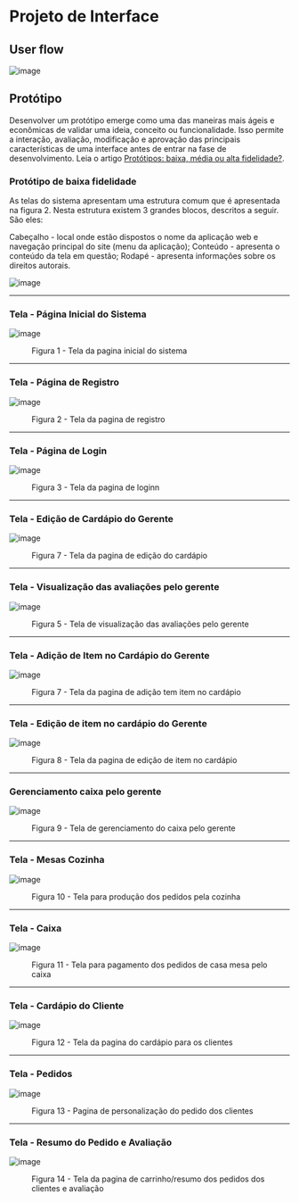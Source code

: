 
# Projeto de Interface

## User flow

![image](https://github.com/ICEI-PUC-Minas-PMV-ADS/pmv-ads-2023-2-e1-proj-web-t1-easymenu/assets/144706915/30dbf2a9-556f-4d21-a84f-11d1b6e6429f)




## Protótipo

Desenvolver um protótipo emerge como uma das maneiras mais ágeis e econômicas de validar uma ideia, conceito ou funcionalidade. Isso permite a interação, avaliação, modificação e aprovação das principais características de uma interface antes de entrar na fase de desenvolvimento. Leia o artigo [Protótipos: baixa, média ou alta fidelidade?](https://medium.com/ladies-that-ux-br/prot%C3%B3tipos-baixa-m%C3%A9dia-ou-alta-fidelidade-71d897559135).

### Protótipo de baixa fidelidade

As telas do sistema apresentam uma estrutura comum que é apresentada na figura 2. Nesta estrutura existem 3 grandes blocos, descritos a seguir. São eles:

Cabeçalho - local onde estão dispostos o nome da aplicação web e navegação principal do site (menu da aplicação);
Conteúdo - apresenta o conteúdo da tela em questão;
Rodapé - apresenta informações sobre os direitos autorais.

![image](https://github.com/ICEI-PUC-Minas-PMV-ADS/pmv-ads-2023-2-e1-proj-web-t1-easymenu/assets/144706915/54e7eaa2-4600-46c6-924c-8b950ea57f1e)

<hr>
<h3>Tela - Página Inicial do Sistema</h3>

![image](https://github.com/ICEI-PUC-Minas-PMV-ADS/pmv-ads-2023-2-e1-proj-web-t1-easymenu/assets/127908761/1110dff8-d870-4417-a2c6-109b86ead261)

<figure> 
    <figcaption><p>Figura 1 - Tela da pagina inicial do sistema</p>
</figure>

<hr>    
<h3>Tela - Página de Registro</h3>

![image](https://github.com/ICEI-PUC-Minas-PMV-ADS/pmv-ads-2023-2-e1-proj-web-t1-easymenu/assets/127908761/db8997de-e325-4ef0-b029-d4db1f818558)

<figure> 
    <figcaption><p>Figura 2 - Tela da pagina de registro </p>
</figure>

<hr>    
<h3>Tela - Página de Login</h3>
    
![image](https://github.com/ICEI-PUC-Minas-PMV-ADS/pmv-ads-2023-2-e1-proj-web-t1-easymenu/assets/127908761/2164949d-8bb8-4984-8eb8-18ee219dad7f)

<figure> 
    <figcaption><p>Figura 3 - Tela da pagina de loginn</p>
</figure>

<hr>
<h3>Tela - Edição de Cardápio do Gerente</h3>

![image](https://github.com/ICEI-PUC-Minas-PMV-ADS/pmv-ads-2023-2-e1-proj-web-t1-easymenu/assets/144706915/9c7c0eb3-7dc2-4ea6-8994-be993313fd1e)

<figure> 
    <figcaption><p>Figura 7 - Tela da pagina de edição do cardápio</p>
</figure>

<hr>    
<h3><b>Tela - Visualização das avaliações pelo gerente</b></h3>

![image](https://github.com/ICEI-PUC-Minas-PMV-ADS/pmv-ads-2023-2-e1-proj-web-t1-easymenu/assets/144706915/d1b90609-102c-4fe7-ab8f-03558832db61)


<figure> 
    <figcaption><p>Figura 5 - Tela de visualização das avaliações pelo gerente</p>
</figure>

<hr>
<h3>Tela - Adição de Item no Cardápio do Gerente</h3>

![image](https://github.com/ICEI-PUC-Minas-PMV-ADS/pmv-ads-2023-2-e1-proj-web-t1-easymenu/assets/144706915/05ef6334-24e2-44b3-b215-6ca10db1b3b5)

<figure> 
    <figcaption><p>Figura 7 - Tela da pagina de adição tem item no cardápio</p>
</figure>

<hr>
<h3>Tela - Edição de item no cardápio do Gerente</h3>

![image](https://github.com/ICEI-PUC-Minas-PMV-ADS/pmv-ads-2023-2-e1-proj-web-t1-easymenu/assets/144157407/2204938d-8bb4-4a79-9e6b-2787c612aea6)

<figure> 
    <figcaption><p>Figura 8 - Tela da pagina de edição de item no cardápio</p>
</figure>

<hr>
<h3>Gerenciamento caixa pelo gerente</h3>

![image](https://github.com/ICEI-PUC-Minas-PMV-ADS/pmv-ads-2023-2-e1-proj-web-t1-easymenu/assets/144706915/2cbb1d72-58a7-461b-b027-9e078186727b)

<figure> 
    <figcaption><p>Figura 9 - Tela de gerenciamento do caixa pelo gerente</p>
</figure>

<hr>
<h3>Tela - Mesas Cozinha</h3>

![image](https://github.com/ICEI-PUC-Minas-PMV-ADS/pmv-ads-2023-2-e1-proj-web-t1-easymenu/assets/144706915/ccff8d75-9903-4c27-a2ae-49e14658e761)

<figure> 
    <figcaption><p>Figura 10 - Tela para produção dos pedidos pela cozinha</p>
</figure>

<hr>
<h3>Tela - Caixa</h3>

![image](https://github.com/ICEI-PUC-Minas-PMV-ADS/pmv-ads-2023-2-e1-proj-web-t1-easymenu/assets/144706915/39d65e72-bf54-45d8-8fe0-c4d383269536)

<figure> 
    <figcaption><p>Figura 11 - Tela para pagamento dos pedidos de casa mesa pelo caixa</p>
</figure>

<hr>
<h3>Tela - Cardápio do Cliente</h3>

![image](https://github.com/ICEI-PUC-Minas-PMV-ADS/pmv-ads-2023-2-e1-proj-web-t1-easymenu/assets/144157407/d8ff3ceb-3828-4bb4-b256-d2572d460de5)

<figure> 
    <figcaption><p>Figura 12 - Tela da pagina do cardápio para os clientes</p>
</figure>

<hr>
<h3>Tela - Pedidos</h3>

![image](https://github.com/ICEI-PUC-Minas-PMV-ADS/pmv-ads-2023-2-e1-proj-web-t1-easymenu/assets/144706915/47df8a06-c7d7-46ee-98f8-2d373b6ca969)

<figure> 
    <figcaption><p>Figura 13 - Pagina de personalização do pedido dos clientes</p>
</figure>

<hr>
<h3>Tela - Resumo do Pedido e Avaliação</h3>

![image](https://github.com/ICEI-PUC-Minas-PMV-ADS/pmv-ads-2023-2-e1-proj-web-t1-easymenu/assets/144706915/8da1ecf0-b5c7-4530-9b75-ec5b166467e5)

<figure> 
    <figcaption><p>Figura 14 - Tela da pagina de carrinho/resumo dos pedidos dos clientes e avaliação</p>
</figure>



